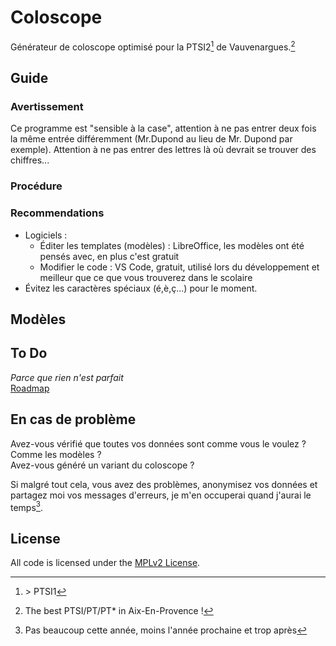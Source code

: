 # Coloscope

Générateur de coloscope optimisé pour la PTSI2[^1] de Vauvenargues.[^2]

## Guide

### Avertissement

Ce programme est "sensible à la case", attention à ne pas entrer deux fois la même entrée différemment (Mr.Dupond au lieu de Mr. Dupond par exemple). Attention à ne pas entrer des lettres là où devrait se trouver des chiffres...

### Procédure

### Recommendations

* Logiciels :
  * Éditer les templates (modèles) : LibreOffice, les modèles ont été pensés avec, en plus c'est gratuit
  * Modifier le code : VS Code, gratuit, utilisé lors du développement et meilleur que ce que vous trouverez dans le scolaire
* Évitez les caractères spéciaux (é,è,ç...) pour le moment.

## Modèles

## To Do

*Parce que rien n'est parfait*  
[Roadmap](https://github.com/Valdr687/Coloscope/milestones)

## En cas de problème

Avez-vous vérifié que toutes vos données sont comme vous le voulez ? Comme les modèles ?  
Avez-vous généré un variant du coloscope ?  

Si malgré tout cela, vous avez des problèmes, anonymisez vos données et partagez moi vos messages d'erreurs, je m'en occuperai quand j'aurai le temps[^3].

## License

All code is licensed under the [MPLv2 License](./LICENSE.md "License").

[^1]: \> PTSI1
[^2]: The best PTSI/PT/PT* in Aix-En-Provence !
[^3]: Pas beaucoup cette année, moins l'année prochaine et trop après
